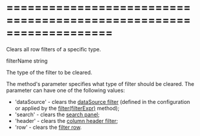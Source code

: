 <!--**
/*-------------------------------------------
    Auto-generated file. Do not modify.
-------------------------------------------

**-->
===================================================================
===================================================================

<!--shortDescription-->
Clears all row filters of a specific type.
<!--/shortDescription-->

<!--paramName1-->filterName<!--/paramName1-->
<!--paramType1-->string<!--/paramType1-->
<!--paramDescription1-->
The type of the filter to be cleared.
<!--/paramDescription1-->

<!--fullDescription-->
The method's parameter specifies what type of filter should be cleared. The parameter can have one of the following values:

* 'dataSource' - clears the [dataSource filter](/Documentation/ApiReference/Data_Layer/DataSource/Configuration/#filter) (defined in the configuration or applied by the [filter(filterExpr)]({basewidgetpath}/Methods/#filterfilterExpr) method);
* 'search' - clears the [search panel]({basewidgetpath}/Configuration/searchPanel/);
* 'header' - clears the [column header filter]({basewidgetpath}/Configuration/headerFilter/);
* 'row' - clears the [filter row]({basewidgetpath}/Configuration/filterRow/).
<!--/fullDescription-->
